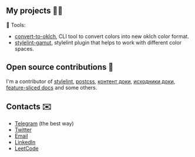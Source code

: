 ## My projects 👨‍💻
🤖 Tools:
- [convert-to-oklch](https://github.com/fpetrakov/convert-to-oklch), CLI tool to convert colors into new oklch color format.
- [stylelint-gamut](https://github.com/fpetrakov/stylelint-gamut), stylelint plugin that helps to work with different color spaces.

## Open source contributions 🌿
I'm a contributor of [stylelint](https://github.com/stylelint/stylelint), [postcss](https://github.com/postcss/postcss), [контент доки](https://github.com/doka-guide/content), [исходники доки](https://github.com/doka-guide/platform), [feature-sliced docs](https://github.com/feature-sliced/documentation) and some others.

## Contacts ✉️
- [Telegram](https://t.me/fpetrakov) (the best way)
- [Twitter](https://twitter.com/fedya_petrakov)
- [Email](mailto:fpetrakov.dev@gmail.com)
- [LinkedIn](https://www.linkedin.com/in/fpetrakov)
- [LeetCode](https://leetcode.com/fpetrakov/)
